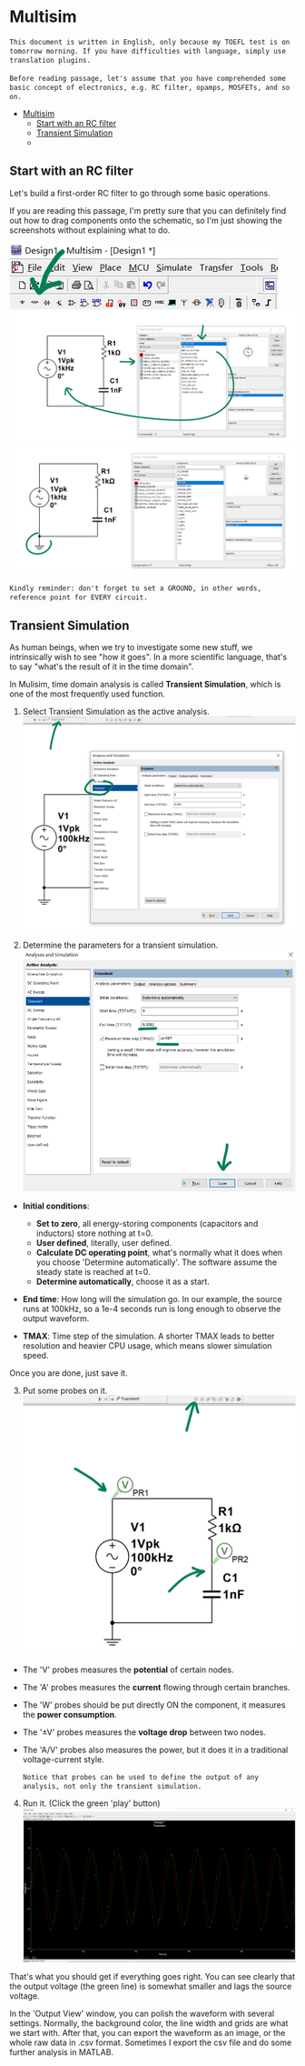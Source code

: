 # Multisim

    This document is written in English, only because my TOEFL test is on tomorrow morning. If you have difficulties with language, simply use translation plugins.

    Before reading passage, let's assume that you have comprehended some basic concept of electronics, e.g. RC filter, opamps, MOSFETs, and so on.

- [Multisim](#multisim)
  - [Start with an RC filter](#start-with-an-rc-filter)
  - [Transient Simulation](#transient-simulation)
  - [](#)


## Start with an RC filter

Let's build a first-order RC filter to go through some basic operations.

If you are reading this passage, I'm pretty sure that you can definitely find out how to drag components onto the schematic, so I'm just showing the screenshots without explaining what to do.

![](Multisim.assets/RCfilter1.png)
![](Multisim.assets/RCfilter2.png)
![](Multisim.assets/RCfilter3.png)

    Kindly reminder: don't forget to set a GROUND, in other words, reference point for EVERY circuit.

## Transient Simulation

As human beings, when we try to investigate some new stuff, we intrinsically wish to see "how it goes". In a more scientific language, that's to say "what's the result of it in the time domain".

In Mulisim, time domain analysis is called **Transient Simulation**, which is one of the most frequently used function.

1. Select Transient Simulation as the active analysis.
![](Multisim.assets/Transient1.png)


2. Determine the parameters for a transient simulation.
  ![](Multisim.assets/Transient2.png)

  - **Initial conditions**:
    - **Set to zero**, all energy-storing components (capacitors and inductors) store nothing at t=0.
    - **User defined**, literally, user defined.
    - **Calculate DC operating point**, what's normally what it does when you choose 'Determine automatically'. The software assume the steady state is reached at t=0.
    - **Determine automatically**, choose it as a start.

  - **End time**: How long will the simulation go. In our example, the source runs at 100kHz, so a 1e-4 seconds run is long enough to observe the output waveform.
  - **TMAX**: Time step of the simulation. A shorter TMAX leads to better resolution and heavier CPU usage, which means slower simulation speed.

  Once you are done, just save it.

3. Put some probes on it.
  ![](Multisim.assets/Transient3.png)

  - The 'V' probes measures the **potential** of certain nodes.
  - The 'A' probes measures the **current** flowing through certain branches.
  - The 'W' probes should be put directly ON the component, it measures the **power consumption**.
  - The '$\pm$V' probes measures the **voltage drop** between two nodes.
  - The 'A/V' probes also measures the power, but it does it in a traditional voltage-current style.

        Notice that probes can be used to define the output of any analysis, not only the transient simulation.

4. Run it. (Click the green 'play' button)
  ![](Multisim.assets/Transient4.png)

That's what you should get if everything goes right. You can see clearly that the output voltage (the green line) is somewhat smaller and lags the source voltage.

In the 'Output View' window, you can polish the waveform with several settings. Normally, the background color, the line width and grids are what we start with. After that, you can export the waveform as an image, or the whole raw data in .csv format. Sometimes I export the csv file and do some further analysis in MATLAB.

## 